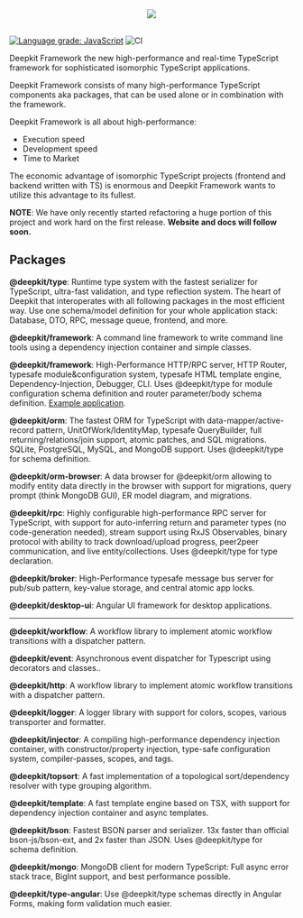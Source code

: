 <div align="center">
<img src="https://raw.github.com/deepkit/deepkit-framework/master/media/deepkit-framework-logo.png" />
</div>
<br/>

[![Language grade: JavaScript](https://img.shields.io/lgtm/grade/javascript/g/deepkit/deepkit-framework.svg?logo=lgtm&logoWidth=18)](https://lgtm.com/projects/g/deepkit/deepkit-framework/context:javascript)
![CI](https://github.com/deepkit/deepkit-framework/workflows/CI/badge.svg)

Deepkit Framework the new high-performance and real-time TypeScript framework for sophisticated isomorphic TypeScript
applications.

Deepkit Framework consists of many high-performance TypeScript components aka packages, that can be used alone or in
combination with the framework.

Deepkit Framework is all about high-performance:

- Execution speed
- Development speed
- Time to Market

The economic advantage of isomorphic TypeScript projects (frontend and backend written with TS) is enormous and Deepkit
Framework wants to utilize this advantage to its fullest.

**NOTE**: We have only recently started refactoring a huge portion of this project and work hard on the first release.
**Website and docs will follow soon.**

## Packages

**@deepkit/type**: Runtime type system with the fastest serializer for TypeScript, ultra-fast validation, and type
reflection system. The heart of Deepkit that interoperates with all following packages in the most efficient way. Use
one schema/model definition for your whole application stack: Database, DTO, RPC, message queue, frontend, and more.

**@deepkit/framework**: A command line framework to write command line tools using a dependency injection container and
simple classes.

**@deepkit/framework**: High-Performance HTTP/RPC server, HTTP Router, typesafe module&configuration system, typesafe
HTML template engine, Dependency-Injection, Debugger, CLI. Uses @deepkit/type for module configuration schema definition
and router parameter/body schema definition.
[Example application](https://github.com/deepkit/deepkit-framework/blob/master/packages/example-app/app.tsx).

**@deepkit/orm**: The fastest ORM for TypeScript with data-mapper/active-record pattern, UnitOfWork/IdentityMap,
typesafe QueryBuilder, full returning/relations/join support, atomic patches, and SQL migrations. SQLite, PostgreSQL,
MySQL, and MongoDB support. Uses @deepkit/type for schema definition.

**@deepkit/orm-browser**: A data browser for @deepkit/orm allowing to modify entity data directly in the browser with
support for migrations, query prompt (think MongoDB GUI), ER model diagram, and migrations.

**@deepkit/rpc**: Highly configurable high-performance RPC server for TypeScript, with support for auto-inferring return
and parameter types (no code-generation needed), stream support using RxJS Observables, binary protocol with ability to
track download/upload progress, peer2peer communication, and live entity/collections. Uses @deepkit/type for type
declaration.

**@deepkit/broker**: High-Performance typesafe message bus server for pub/sub pattern, key-value storage, and central
atomic app locks.

**@deepkit/desktop-ui**: Angular UI framework for desktop applications.

------

**@deepkit/workflow**: A workflow library to implement atomic workflow transitions with a dispatcher pattern.

**@deepkit/event**: Asynchronous event dispatcher for Typescript using decorators and classes..

**@deepkit/http**: A workflow library to implement atomic workflow transitions with a dispatcher pattern.

**@deepkit/logger**: A logger library with support for colors, scopes, various transporter and formatter.

**@deepkit/injector**: A compiling high-performance dependency injection container, with constructor/property injection,
type-safe configuration system, compiler-passes, scopes, and tags.

**@deepkit/topsort**: A fast implementation of a topological sort/dependency resolver with type grouping algorithm.

**@deepkit/template**: A fast template engine based on TSX, with support for dependency injection container and async
templates.

**@deepkit/bson**: Fastest BSON parser and serializer. 13x faster than official bson-js/bson-ext, and 2x faster than
JSON. Uses @deepkit/type for schema definition.

**@deepkit/mongo**: MongoDB client for modern TypeScript: Full async error stack trace, BigInt support, and best
performance possible.

**@deepkit/type-angular**: Use @deepkit/type schemas directly in Angular Forms, making form validation much easier.
